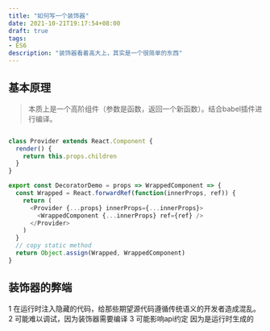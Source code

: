 ```yaml
---
title: "如何写一个装饰器"
date: 2021-10-21T19:17:54+08:00
draft: true
tags:
- ES6
description: "装饰器看着高大上，其实是一个很简单的东西"
---
```


## 基本原理

> 本质上是一个高阶组件（参数是函数，返回一个新函数）。结合babel插件进行编译。

``` js

class Provider extends React.Component {
  render() {
    return this.props.children
  }
}

export const DecoratorDemo = props => WrappedComponent => {
  const Wrapped = React.forwardRef(function(innerProps, ref)) {
    return (
      <Provider {...props} innerProps={...innerProps}>
        <WrappedComponent {...innerProps} ref={ref} />
      </Provider>
    )
  }
  // copy static method
  return Object.assign(Wrapped, WrappedComponent)
}

```


## 装饰器的弊端

1 在运行时注入隐藏的代码，给那些期望源代码遵循传统语义的开发者造成混乱。
2 可能难以调试，因为装饰器需要编译
3 可能影响api约定 因为是运行时生成的


